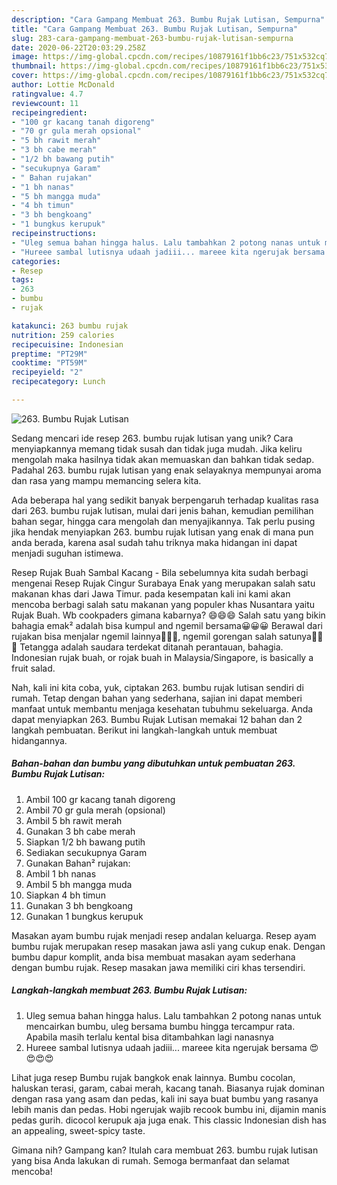 ```yaml
---
description: "Cara Gampang Membuat 263. Bumbu Rujak Lutisan, Sempurna"
title: "Cara Gampang Membuat 263. Bumbu Rujak Lutisan, Sempurna"
slug: 283-cara-gampang-membuat-263-bumbu-rujak-lutisan-sempurna
date: 2020-06-22T20:03:29.258Z
image: https://img-global.cpcdn.com/recipes/10879161f1bb6c23/751x532cq70/263-bumbu-rujak-lutisan-foto-resep-utama.jpg
thumbnail: https://img-global.cpcdn.com/recipes/10879161f1bb6c23/751x532cq70/263-bumbu-rujak-lutisan-foto-resep-utama.jpg
cover: https://img-global.cpcdn.com/recipes/10879161f1bb6c23/751x532cq70/263-bumbu-rujak-lutisan-foto-resep-utama.jpg
author: Lottie McDonald
ratingvalue: 4.7
reviewcount: 11
recipeingredient:
- "100 gr kacang tanah digoreng"
- "70 gr gula merah opsional"
- "5 bh rawit merah"
- "3 bh cabe merah"
- "1/2 bh bawang putih"
- "secukupnya Garam"
- " Bahan rujakan"
- "1 bh nanas"
- "5 bh mangga muda"
- "4 bh timun"
- "3 bh bengkoang"
- "1 bungkus kerupuk"
recipeinstructions:
- "Uleg semua bahan hingga halus. Lalu tambahkan 2 potong nanas untuk mencairkan bumbu, uleg bersama bumbu hingga tercampur rata. Apabila masih terlalu kental bisa ditambahkan lagi nanasnya"
- "Hureee sambal lutisnya udaah jadiii... mareee kita ngerujak bersama 😍😍😍😍"
categories:
- Resep
tags:
- 263
- bumbu
- rujak

katakunci: 263 bumbu rujak 
nutrition: 259 calories
recipecuisine: Indonesian
preptime: "PT29M"
cooktime: "PT59M"
recipeyield: "2"
recipecategory: Lunch

---
```



![263. Bumbu Rujak Lutisan](https://img-global.cpcdn.com/recipes/10879161f1bb6c23/751x532cq70/263-bumbu-rujak-lutisan-foto-resep-utama.jpg)

Sedang mencari ide resep 263. bumbu rujak lutisan yang unik? Cara menyiapkannya memang tidak susah dan tidak juga mudah. Jika keliru mengolah maka hasilnya tidak akan memuaskan dan bahkan tidak sedap. Padahal 263. bumbu rujak lutisan yang enak selayaknya mempunyai aroma dan rasa yang mampu memancing selera kita.

Ada beberapa hal yang sedikit banyak berpengaruh terhadap kualitas rasa dari 263. bumbu rujak lutisan, mulai dari jenis bahan, kemudian pemilihan bahan segar, hingga cara mengolah dan menyajikannya. Tak perlu pusing jika hendak menyiapkan 263. bumbu rujak lutisan yang enak di mana pun anda berada, karena asal sudah tahu triknya maka hidangan ini dapat menjadi suguhan istimewa.

Resep Rujak Buah Sambal Kacang - Bila sebelumnya kita sudah berbagi mengenai Resep Rujak Cingur Surabaya Enak yang merupakan salah satu makanan khas dari Jawa Timur. pada kesempatan kali ini kami akan mencoba berbagi salah satu makanan yang populer khas Nusantara yaitu Rujak Buah. Wb cookpaders gimana kabarnya? 😄😄😄 Salah satu yang bikin bahagia emak² adalah bisa kumpul and ngemil bersama😀😀😀 Berawal dari rujakan bisa menjalar ngemil lainnya🤣🤣🤣, ngemil gorengan salah satunya🤭🤭🤭 Tetangga adalah saudara terdekat ditanah perantauan, bahagia. Indonesian rujak buah, or rojak buah in Malaysia/Singapore, is basically a fruit salad.


Nah, kali ini kita coba, yuk, ciptakan 263. bumbu rujak lutisan sendiri di rumah. Tetap dengan bahan yang sederhana, sajian ini dapat memberi manfaat untuk membantu menjaga kesehatan tubuhmu sekeluarga. Anda dapat menyiapkan 263. Bumbu Rujak Lutisan memakai 12 bahan dan 2 langkah pembuatan. Berikut ini langkah-langkah untuk membuat hidangannya.

<!--inarticleads1-->

##### Bahan-bahan dan bumbu yang dibutuhkan untuk pembuatan 263. Bumbu Rujak Lutisan:

1. Ambil 100 gr kacang tanah digoreng
1. Ambil 70 gr gula merah (opsional)
1. Ambil 5 bh rawit merah
1. Gunakan 3 bh cabe merah
1. Siapkan 1/2 bh bawang putih
1. Sediakan secukupnya Garam
1. Gunakan  Bahan² rujakan:
1. Ambil 1 bh nanas
1. Ambil 5 bh mangga muda
1. Siapkan 4 bh timun
1. Gunakan 3 bh bengkoang
1. Gunakan 1 bungkus kerupuk


Masakan ayam bumbu rujak menjadi resep andalan keluarga. Resep ayam bumbu rujak merupakan resep masakan jawa asli yang cukup enak. Dengan bumbu dapur komplit, anda bisa membuat masakan ayam sederhana dengan bumbu rujak. Resep masakan jawa memiliki ciri khas tersendiri. 

<!--inarticleads2-->

##### Langkah-langkah membuat 263. Bumbu Rujak Lutisan:

1. Uleg semua bahan hingga halus. Lalu tambahkan 2 potong nanas untuk mencairkan bumbu, uleg bersama bumbu hingga tercampur rata. Apabila masih terlalu kental bisa ditambahkan lagi nanasnya
1. Hureee sambal lutisnya udaah jadiii... mareee kita ngerujak bersama 😍😍😍😍


Lihat juga resep Bumbu rujak bangkok enak lainnya. Bumbu cocolan, haluskan terasi, garam, cabai merah, kacang tanah. Biasanya rujak dominan dengan rasa yang asam dan pedas, kali ini saya buat bumbu yang rasanya lebih manis dan pedas. Hobi ngerujak wajib recook bumbu ini, dijamin manis pedas gurih. dicocol kerupuk aja juga enak. This classic Indonesian dish has an appealing, sweet-spicy taste. 

Gimana nih? Gampang kan? Itulah cara membuat 263. bumbu rujak lutisan yang bisa Anda lakukan di rumah. Semoga bermanfaat dan selamat mencoba!

